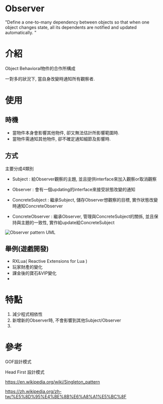 Observer
=====================
"Define a one-to-many dependency between objects so that when one object
changes state, all its dependents are notified and updated automatically.
"
# 介紹
Object Behavioral物件的合作所構成

一對多的狀況下, 當自身改變時通知所有觀察者.

# 使用

## 時機
- 當物件本身會影響其他物件, 卻又無法估計所影響範圍時.
- 當物件需通知其他物件, 卻不確定通知細節及影響時.

## 方式
主要分成4類別
- Subject : 給Observer觀察的主題, 並且提供interface來加入觀察or取消觀察

- Observer : 會有一個updating的interface來接受狀態改變的通知

- ConcreteSubject : 繼承Subject, 儲存Observer想觀察的目標, 實作狀態改變時通知ConcreteObserver

- ConcreteObserver : 繼承Observer, 管理與ConcreteSubject的關係, 並且保持與主題的一致性, 實作給update給ConcreteSubject

![Observer pattern UML](https://upload.wikimedia.org/wikipedia/commons/thumb/a/a8/Observer_w_update.svg/500px-Observer_w_update.svg.png)

## 舉例(遊戲開發)
- RXLua( Reactive Extensions for Lua )
- 玩家財產的變化
- 課金後的寶石&VIP變化
- 

# 特點
1. 減少程式相依性
2. 新增新的Observer時, 不會影響到其他Subject/Observer
3. 

# 參考

GOF設計模式

Head First 設計模式

<https://en.wikipedia.org/wiki/Singleton_pattern>

<https://zh.wikipedia.org/zh-tw/%E5%8D%95%E4%BE%8B%E6%A8%A1%E5%BC%8F>
